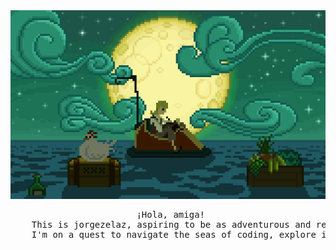 <div align="center">
  <img src="https://raw.githubusercontent.com/jorgezelaz/jorgezelaz/main/monkeyisland.webp" alt="MonkeyIsland<3">
  <br>
  <pre> ¡Hola, amiga!
    This is jorgezelaz, aspiring to be as adventurous and resourceful as my childhood crush up there.
    I'm on a quest to navigate the seas of coding, explore its depths and unlock its hidden treasures.</pre>
</div>
